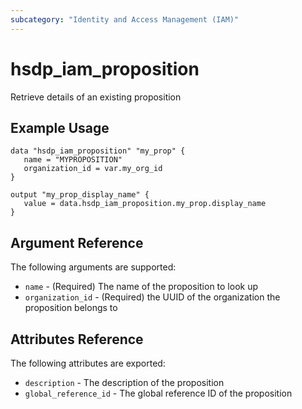 ```yaml
---
subcategory: "Identity and Access Management (IAM)"
---
```


# hsdp_iam_proposition

Retrieve details of an existing proposition

## Example Usage

```hcl
data "hsdp_iam_proposition" "my_prop" {
   name = "MYPROPOSITION"
   organization_id = var.my_org_id
}
```

```hcl
output "my_prop_display_name" {
   value = data.hsdp_iam_proposition.my_prop.display_name
}
```

## Argument Reference

The following arguments are supported:

* `name` - (Required) The name of the proposition to look up
* `organization_id` - (Required) the UUID of the organization the proposition belongs to

## Attributes Reference

The following attributes are exported:

* `description` - The description of the proposition
* `global_reference_id` - The global reference ID of the proposition
